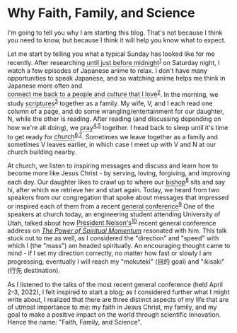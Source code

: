 # Why Faith, Family, and Science

I'm going to tell you why I am starting this blog. That's not because I think you need
to know, but because I think it will help you know what to expect.

Let me start by telling you what a typical Sunday has looked like for me recently. After
researching <span class="tooltip">until just before midnight
    <span class="tooltiptext">I don't work on Sundays as part of my
    personal efforts to keep the Sabbath day holy.</span></span><sup>[1][sabbath-day]</sup>
on Saturday night, I watch a few episodes of Japanese anime to relax. I don't have many opportunities to speak Japanese,
and so watching anime helps me think in Japanese more often and <span class="tooltip"> connect me back to a people and culture that I love
    <span class="tooltiptext">I served as a representative of
  Jesus Christ as a full-time missionary for two years in Japan from 2013 to
  2015.</span> </span><sup>[2][missionary]</sup>.
In the morning, we study <span class="tooltip"> scriptures
    <span class="tooltiptext">Scriptures are inspired texts recorded by ancient prophets
    as directed by God. I study from the Bible (Old and New Testaments), The Book of Mormon, Doctrine and Covenants, and
    the Pearl of Great Price.</span></span><sup>[3][scriptures]</sup>
together as a family. My wife, V, and I each read one column of a
page, and do some wrangling/entertainment for our daughter, N, while the other is reading. After
reading (and discussing depending on how we're all doing), we <span class="tooltip"> pray
    <span class="tooltiptext">Prayer is a conversation with God, during
    which we can express gratitude and ask for help and guidance in our lives. See page 303
    of the The Book of Mormon, Alma 37:37: "Counsel with the Lord in all thy doings, and he will direct thee for good"</span></span><sup>[4][prayer],[5][prayer-2]</sup>
together. I head back to sleep until it's time to get ready for <span class="tooltip">church
  <span class="tooltiptext">Each Sunday, we go to church for a two hour meeting that
  usually consists of prayer, singing, sermons followed by breaking out into
  age-specific lessons and discussions. The most important part of Sunday is the
  Sacrament which helps us to remember Jesus Christ and renew promises we've made to
  follow Him.</span></span><sup>[6][church],[7][church-2]</sup>.
Sometimes we leave together as a family and sometimes V leaves earlier, in which case
I meet up with V and N at our church building nearby.

At church, we listen to inspiring messages and discuss and learn how to become more like
Jesus Christ - by serving, loving, forgiving, and improving each day. Our daughter likes
to crawl up to where our <span class="tooltip">bishop
  <span class="tooltiptext">A bishop is the leader of a congregration
  who makes sure that people's needs are met. A bishop serves on a volunteer basis, and
  the assignment to be bishop, as with other assignments in the church, rotates
  periodically.</span> </span><sup>[8][bishop]</sup>
sits and say hi, after which we retrieve her and start again.
Today, we heard from two speakers from our congregation that spoke about messages that
impressed or inspired each of them from a recent <span class="tooltip">general conference
  <span class="tooltiptext">General conference is a global, bi-annual
  broadcast of "talks from religious leaders and performances of sacred music" where
  we "hear from modern-day prophets about God's message for us today".</span>
  </span><sup>[9][general-conference]</sup>
One of the speakers at church today, an engineering student attending
University of Utah, talked about how <span class="tooltip">President Nelson's
    <span class="tooltiptext">President Nelson is the prophet and President
    of The Church of Jesus Christ of Latter-day Saints (2018-present).</span>
    </span><sup>[10][prophet]</sup>
recent general conference address on [_The Power of Spiritual
Momentum_](https://www.churchofjesuschrist.org/study/general-conference/2022/04/47nelson)
resonated with him. This talk stuck out to me as well, as I considered the "direction"
and "speed" with which I (the "mass") am headed spiritually. An encouraging thought came
to mind - if I set my direction correctly, no matter how fast or slowly I am
progressing, eventually I will reach my "mokuteki" (目的 goal) and "ikisaki" (行先
destination).

As I listened to the talks of the most recent general conference (held April 2-3, 2022),
I felt inspired to start a blog; as I considered further what I might write about, I
realized that there are three distinct aspects of my life that are of utmost importance
to me: my faith in Jesus Christ, my family, and my goal to make a positive impact on the
world through scientific innovation. Hence the name: "Faith, Family, and Science".

<!-- <span class="tooltip">Example tooltip
  <span class="tooltiptext">Tooltip text</span>
</span> -->

<!-- not sure how to make this available to every md file w/o just copy-pasting -->

<style>
.tooltip {
  position: relative;
  display: inline-block;
  border-bottom: 1px dotted black;
}

.tooltip .tooltiptext {
  visibility: hidden;
  width: 120px;
  background-color: black;
  color: #fff;
  text-align: center;
  border-radius: 6px;
  padding: 5px 0;
  position: absolute;
  z-index: 1;
  bottom: 150%;
  left: 50%;
  margin-left: -60px;
}

.tooltip .tooltiptext::after {
  content: "";
  position: absolute;
  top: 100%;
  left: 50%;
  margin-left: -5px;
  border-width: 5px;
  border-style: solid;
  border-color: black transparent transparent transparent;
}

.tooltip:hover .tooltiptext {
  visibility: visible;
}
</style>

[sabbath-day]: https://www.churchofjesuschrist.org/comeuntochrist/belong/sunday-services/3-ways-to-keep-the-sabbath-day-holy
[missionary]: https://www.churchofjesuschrist.org/comeuntochrist/belong/share-goodness/10-things-to-know-about-missionaries
[scriptures]:
    https://www.churchofjesuschrist.org/comeuntochrist/believe/overview-series/scriptures
[prayer]:
    https://www.churchofjesuschrist.org/comeuntochrist/believe/book-of-mormon/prayer-in-the-book-of-mormon
[prayer-2]:
    https://www.churchofjesuschrist.org/comeuntochrist/believe/god/10-meaniningful-benefits-of-prayer
[church]:
    https://www.churchofjesuschrist.org/comeuntochrist/belong/sunday-services/what-to-expect-at-church
[church-2]:
    https://www.churchofjesuschrist.org/comeuntochrist/belong/sunday-services/what-are-sunday-services-like
[bishop]:
    https://www.churchofjesuschrist.org/comeuntochrist/belong/a-place-for-everyone/a-church-of-volunteers
[general-conference]:
    https://www.churchofjesuschrist.org/comeuntochrist/article/general-conference-gods-word-for-today
[prophet]: https://www.churchofjesuschrist.org/comeuntochrist/believe/restoration/god-speaks-to-us-through-prophets

<!-- Code Graveyard -->
<!-- [until just before midnight](# "I don't work on Sundays as part of my
personal efforts to keep the Sabbath day holy.") -->
<!-- [connect me back to a people and culture that I love](# "I served as a representative of
Jesus Christ as a full-time missionary for two years in Japan from 2013 to 2015.") -->

<!-- never got the following working -->
<!-- <a
href="https://www.churchofjesuschrist.org/study/scriptures" data-toggle="tooltip"
    data-original-title=""> scriptures</a> -->
<!-- <a href=""
data-toggle="tooltip" data-original-title="Prayer is a conversation with God, during
which we can express gratitude and ask for help and guidance in our lives. See page 303
of the The Book of Mormon, Alma 37:37: 'Counsel with the Lord in all thy doings, and he will direct thee for good'"> pray</a> -->
